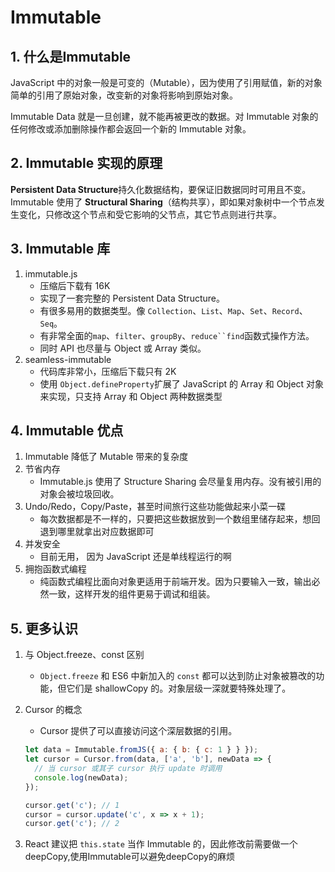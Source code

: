 # Immutable

## 1. 什么是Immutable

JavaScript 中的对象一般是可变的（Mutable），因为使用了引用赋值，新的对象简单的引用了原始对象，改变新的对象将影响到原始对象。

Immutable Data 就是一旦创建，就不能再被更改的数据。对 Immutable 对象的任何修改或添加删除操作都会返回一个新的 Immutable 对象。

## 2. Immutable 实现的原理

**Persistent Data Structure**持久化数据结构，要保证旧数据同时可用且不变。
Immutable 使用了 **Structural Sharing**（结构共享），即如果对象树中一个节点发生变化，只修改这个节点和受它影响的父节点，其它节点则进行共享。

## 3. Immutable 库

1. immutable.js
   - 压缩后下载有 16K
   - 实现了一套完整的 Persistent Data Structure。
   - 有很多易用的数据类型。像 `Collection`、`List`、`Map`、`Set`、`Record`、`Seq`。
   - 有非常全面的`map`、`filter`、`groupBy`、`reduce``find`函数式操作方法。
   - 同时 API 也尽量与 Object 或 Array 类似。
2. seamless-immutable
   - 代码库非常小，压缩后下载只有 2K
   - 使用 `Object.defineProperty`扩展了 JavaScript 的 Array 和 Object 对象来实现，只支持 Array 和 Object 两种数据类型

## 4. Immutable 优点

1. Immutable 降低了 Mutable 带来的复杂度
2. 节省内存
   - Immutable.js 使用了 Structure Sharing 会尽量复用内存。没有被引用的对象会被垃圾回收。
3. Undo/Redo，Copy/Paste，甚至时间旅行这些功能做起来小菜一碟
   - 每次数据都是不一样的，只要把这些数据放到一个数组里储存起来，想回退到哪里就拿出对应数据即可
4. 并发安全
   - 目前无用， 因为 JavaScript 还是单线程运行的啊
5. 拥抱函数式编程
   - 纯函数式编程比面向对象更适用于前端开发。因为只要输入一致，输出必然一致，这样开发的组件更易于调试和组装。

## 5. 更多认识

1. 与 Object.freeze、const 区别
   - `Object.freeze` 和 ES6 中新加入的 `const` 都可以达到防止对象被篡改的功能，但它们是 shallowCopy 的。对象层级一深就要特殊处理了。
2. Cursor 的概念
   - Cursor 提供了可以直接访问这个深层数据的引用。

   ```js
   let data = Immutable.fromJS({ a: { b: { c: 1 } } });
   let cursor = Cursor.from(data, ['a', 'b'], newData => {
     // 当 cursor 或其子 cursor 执行 update 时调用
     console.log(newData);
   });

   cursor.get('c'); // 1
   cursor = cursor.update('c', x => x + 1);
   cursor.get('c'); // 2
   ```

3. React 建议把 `this.state` 当作 Immutable 的，因此修改前需要做一个 deepCopy,使用Immutable可以避免deepCopy的麻烦